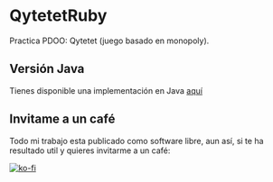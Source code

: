 # QytetetRuby
Practica PDOO: Qytetet (juego basado en monopoly).

## Versión Java


Tienes disponible una implementación en Java [aquí](https://github.com/advy99/QytetetJava)

## Invitame a un café

Todo mi trabajo esta publicado como software libre, aun así, si te ha resultado util y quieres invitarme a un café:

[![ko-fi](https://www.ko-fi.com/img/githubbutton_sm.svg)](https://ko-fi.com/Y8Y81WT9M)
